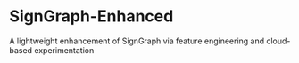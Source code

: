# SignGraph-Enhanced
A lightweight enhancement of SignGraph via feature engineering and cloud-based experimentation
